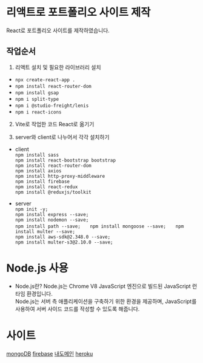 # 리액트로 포트폴리오 사이트 제작
React로 포트폴리오 사이트를 제작하였습니다.

## 작업순서
1. 리액트 설치 및 필요한 라이브러리 설치
- `npx create-react-app .`
- `npm install react-router-dom`
- `npm install gsap`
- `npm i split-type`
- `npm i @studio-freight/lenis`
- `npm i react-icons`

2. Vite로 작업한 코드 React로 옮기기

3. server와 client로 나누어서 각각 설치하기
- client   
`npm install sass`   
`npm install react-bootstrap bootstrap`   
`npm install react-router-dom`   
`npm install axios`   
`npm install http-proxy-middleware`   
`npm install firebase`   
`npm install react-redux`   
`npm install @reduxjs/toolkit`   

- server   
`npm init -y;`      
`npm install express --save;   `  
`npm install nodemon --save;   `  
`npm install path --save;   `
`npm install mongoose --save;   `
`npm install multer --save;  `    
`npm install aws-sdk@2.348.0 --save;   `   
`npm install multer-s3@2.10.0 --save;     `

# Node.js 사용
- Node.js란?
Node.js는 Chrome V8 JavaScript 엔진으로 빌드된 JavaScript 런타임 환경입니다.   
Node.js는 서버 측 애플리케이션을 구축하기 위한 환경을 제공하며, JavaScript를 사용하여 서버 사이드 코드를 작성할 수 있도록 해줍니다.

# 사이트
[mongoDB](https://www.mongodb.com/ko-kr/cloud/atlas/lp/try4)
[firebase](https://firebase.google.com/?hl=ko)
[내도메인](https://xn--220b31d95hq8o.xn--3e0b707e/)
[heroku](www.heroku.com)

